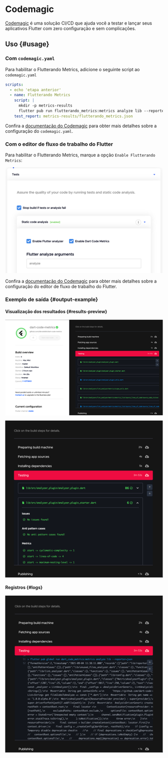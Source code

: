 # Codemagic

[Codemagic](http://codemagic.io/) é uma solução CI/CD que ajuda você a testar e lançar seus aplicativos Flutter com zero configuração e sem complicações.

## Uso {#usage}

### Com `codemagic.yaml`

Para habilitar o Flutterando Metrics, adicione o seguinte script ao `codemagic.yaml`

```yml title="codemagic.yaml"
scripts:
  - echo 'etapa anterior'
  - name: Flutterando Metrics
    script: |
      mkdir -p metrics-results
      flutter pub run flutterando_metrics:metrics analyze lib --reporter=json > metrics-results/flutterando_metrics.json
    test_report: metrics-results/flutterando_metrics.json
```

Confira a [documentação do Codemagic](https://docs.codemagic.io/yaml-testing/dart-code-metrics/) para obter mais detalhes sobre a configuração do `codemagic.yaml`.

### Com o editor de fluxo de trabalho do Flutter

Para habilitar o Flutterando Metrics, marque a opção `Enable Flutterando Metrics`:

![Flutterando Metrics no editor de fluxo de trabalho do Flutter](../../../../../static/img/flutter-workflow-editor.png)

Confira a [documentação do Codemagic](https://docs.codemagic.io/flutter-testing/static-code-analysis/#dart-code-metrics) para obter mais detalhes sobre a configuração do editor de fluxo de trabalho do Flutter.

### Exemplo de saída {#output-example}

#### Visualização dos resultados {#results-preview}

![Resultados do Flutterando Metrics](../../../../../static/img/results.png)

![Resultados do Flutterando Metrics expandidos](../../../../../static/img/results-expanded.png)

#### Registros {#logs}

![Registros do Flutterando Metrics](../../../../../static/img/logs.png)
